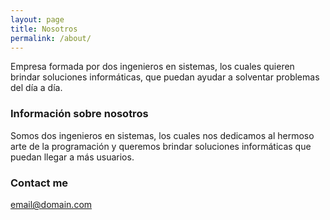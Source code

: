 ```yaml
---
layout: page
title: Nosotros
permalink: /about/
---
```

Empresa formada por dos ingenieros en sistemas, los cuales quieren brindar soluciones informáticas, que puedan ayudar a solventar problemas del día a día.

### Información sobre nosotros

Somos dos ingenieros en sistemas, los cuales nos dedicamos al hermoso arte de la programación y queremos brindar soluciones informáticas que puedan llegar a más usuarios. 

### Contact me

[email@domain.com](mailto:email@domain.com)
